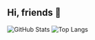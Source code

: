 ## Hi, friends 👋

![GitHub Stats](https://github-readme-stats.vercel.app/api?username=shunProgGit&show_icons=true&theme=radical)
![Top Langs](https://github-readme-stats.vercel.app/api/top-langs/?username=shunProgGit&layout=compact&theme=tokyonight)
